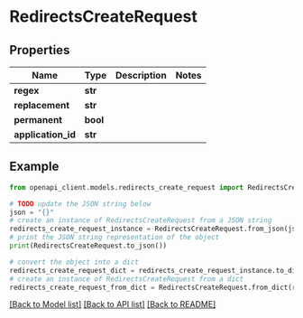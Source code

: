 # RedirectsCreateRequest


## Properties

Name | Type | Description | Notes
------------ | ------------- | ------------- | -------------
**regex** | **str** |  | 
**replacement** | **str** |  | 
**permanent** | **bool** |  | 
**application_id** | **str** |  | 

## Example

```python
from openapi_client.models.redirects_create_request import RedirectsCreateRequest

# TODO update the JSON string below
json = "{}"
# create an instance of RedirectsCreateRequest from a JSON string
redirects_create_request_instance = RedirectsCreateRequest.from_json(json)
# print the JSON string representation of the object
print(RedirectsCreateRequest.to_json())

# convert the object into a dict
redirects_create_request_dict = redirects_create_request_instance.to_dict()
# create an instance of RedirectsCreateRequest from a dict
redirects_create_request_from_dict = RedirectsCreateRequest.from_dict(redirects_create_request_dict)
```
[[Back to Model list]](../README.md#documentation-for-models) [[Back to API list]](../README.md#documentation-for-api-endpoints) [[Back to README]](../README.md)


